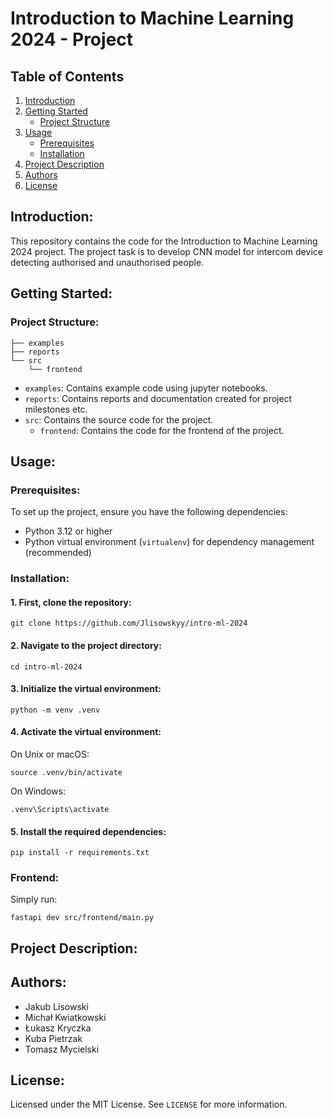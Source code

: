 # Introduction to Machine Learning 2024 - Project

## Table of Contents
1. [Introduction](#introduction)
2. [Getting Started](#getting-started)
    - [Project Structure](#project-structure)
3. [Usage](#usage)
    - [Prerequisites](#prerequisites)
    - [Installation](#installation)
4. [Project Description](#project-description)
5. [Authors](#authors)
6. [License](#license)

## Introduction:

This repository contains the code for the Introduction to Machine Learning 2024 project. 
The project task is to develop CNN model for intercom device detecting authorised and unauthorised people.

## Getting Started:

### Project Structure:

```
├── examples
├── reports
└── src
    └── frontend
```

- `examples`: Contains example code using jupyter notebooks.
- `reports`: Contains reports and documentation created for project milestones etc.
- `src`: Contains the source code for the project.
    - `frontend`: Contains the code for the frontend of the project.

## Usage:

### Prerequisites:

To set up the project, ensure you have the following dependencies:

- Python 3.12 or higher
- Python virtual environment (`virtualenv`) for dependency management (recommended)

### Installation:

#### 1. First, clone the repository:

```shell
git clone https://github.com/Jlisowskyy/intro-ml-2024
````

#### 2. Navigate to the project directory:

```shell
cd intro-ml-2024
```

#### 3. Initialize the virtual environment:

```shell
python -m venv .venv
```

#### 4. Activate the virtual environment:

On Unix or macOS:

```shell
source .venv/bin/activate
```

On Windows:

```shell
.venv\Scripts\activate
```

#### 5. Install the required dependencies:

```shell
pip install -r requirements.txt
```

### Frontend:

Simply run:

```shell
fastapi dev src/frontend/main.py
```

## Project Description:


## Authors:

- Jakub Lisowski
- Michał Kwiatkowski
- Łukasz Kryczka
- Kuba Pietrzak
- Tomasz Mycielski

## License:

Licensed under the MIT License. See `LICENSE` for more information.
